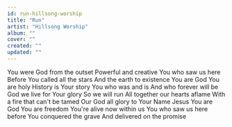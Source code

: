 ```yaml
---
id: run-hillsong-worship
title: "Run"
artist: "Hillsong Worship"
album: ""
cover: ""
created: ""
updated: ""
---
```


You were God from the outset
Powerful and creative
You who saw us here
Before You called all the stars
And the earth to existence
You are God You are holy
History is Your story
You who was and is
And who forever will be
God we live for Your glory
So we will run
All together our hearts aflame
With a fire that can't be tamed
Our God all glory to Your Name
Jesus
You are God You are freedom
You're alive now within us
You who saw us here before
You conquered the grave
And delivered on the promise